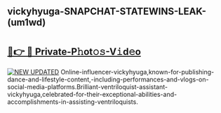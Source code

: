 ## vickyhyuga-SNAPCHAT-STATEWINS-LEAK-(um1wd)


# <h2><a href="https://mediaupload.pro?-20M">🔗👉 🔴 Private-P𝚑ot𝚘𝚜-V𝚒d𝚎o</a></h2>

[![NEW UPDATED](https://i.imgur.com/0qMVB7G.gif)](https://mediaupload.pro?-20M)
Online-influencer-vickyhyuga,known-for-publishing-dance-and-lifestyle-content,-including-performances-and-vlogs-on-social-media-platforms.Brilliant-ventriloquist-assistant-vickyhyuga,celebrated-for-their-exceptional-abilities-and-accomplishments-in-assisting-ventriloquists.  